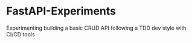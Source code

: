 # FastAPI-Experiments

Experimenting building a basic CRUD API following a TDD dev style with CI/CD tools
